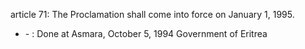 article 71: 
The Proclamation shall come into force on January 1, 1995. 
<ul>
			<li> - : Done at Asmara, October 5, 1994
Government of Eritrea<ul>
			</ul></li></ul>